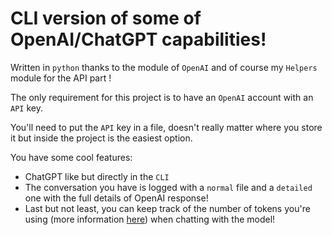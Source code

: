 # CLI version of some of OpenAI/ChatGPT capabilities!

Written in `python` thanks to the module of `OpenAI` and of course my `Helpers` module for the API part !

The only requirement for this project is to have an `OpenAI` account with an `API` key.

You'll need to put the `API` key in a file, doesn't really matter where you store it but inside the project is the easiest option.

You have some cool features:

- ChatGPT like but directly in the `CLI`
- The conversation you have is logged with a `normal` file and a `detailed` one with the full details of OpenAI response!
- Last but not least, you can keep track of the number of tokens you're using (more information [here](https://help.openai.com/en/articles/4936856-what-are-tokens-and-how-to-count-them)) when chatting with the model!